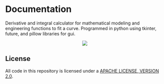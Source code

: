 # Documentation

Derivative and integral calculator for mathematical modeling and engineering functions to fit a curve. Programmed in python using tkinter, future, and pillow libraries for gui. 

<p align="center">
  <img width="" height="" src="https://user-images.githubusercontent.com/110789514/209882765-45d00115-4e14-483c-8154-334446804d93.png">
</p>

## License

All code in this repository is licensed under a [APACHE LICENSE, VERSION 2.0](LICENSE-CODE).
